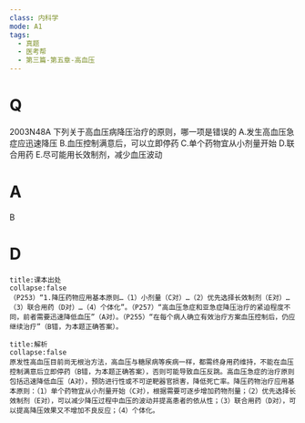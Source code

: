 ```yaml
---
class: 内科学
mode: A1
tags:
  - 真题
  - 医考帮
  - 第三篇-第五章-高血压
---
```


# Q
2003N48A 下列关于高血压病降压治疗的原则，哪一项是错误的
A.发生高血压急症应迅速降压
B.血压控制满意后，可以立即停药
C.单个药物宜从小剂量开始
D.联合用药
E.尽可能用长效制剂，减少血压波动

# A
B
# D
```ad-note
title:课本出处
collapse:false
（P253）“1.降压药物应用基本原则…（1）小剂量（C对）…（2）优先选择长效制剂（E对）…（3）联合用药（D对）…（4）个体化”。（P257）“高血压急症和亚急症降压治疗的紧迫程度不同，前者需要迅速降低血压”（A对）。（P255）“在每个病人确立有效治疗方案血压控制后，仍应继续治疗”（B错，为本题正确答案）。
```

```ad-summary
title:解析
collapse:false
原发性高血压目前尚无根治方法，高血压与糖尿病等疾病一样，都需终身用药维持，不能在血压控制满意后立即停药（B错，为本题正确答案），否则可能导致血压反跳。高血压急症的治疗原则包括迅速降低血压（A对），预防进行性或不可逆靶器官损害，降低死亡率。降压药物治疗应用基本原则：（1）单个药物宜从小剂量开始（C对），根据需要可逐步增加药物剂量；（2）优先选择长效制剂（E对），可以减少降压过程中血压的波动并提高患者的依从性；（3）联合用药（D对），可以提高降压效果又不增加不良反应；（4）个体化。
```

